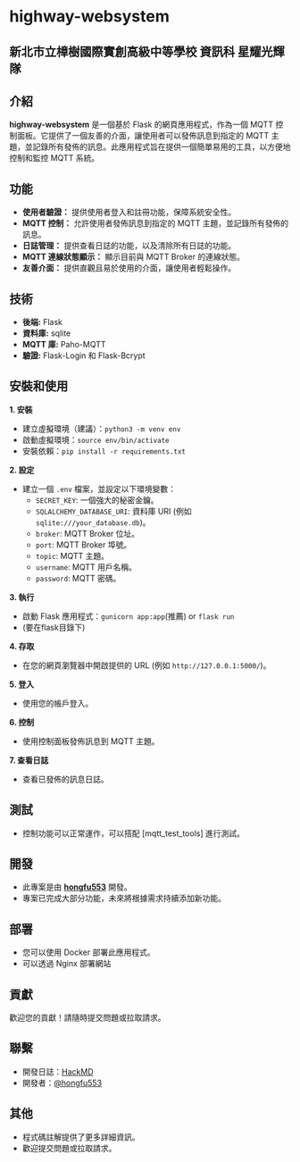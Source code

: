# highway-websystem

## 新北市立樟樹國際實創高級中等學校 資訊科 星耀光輝隊

## 介紹

**highway-websystem** 是一個基於 Flask 的網頁應用程式，作為一個 MQTT 控制面板。它提供了一個友善的介面，讓使用者可以發佈訊息到指定的 MQTT 主題，並記錄所有發佈的訊息。此應用程式旨在提供一個簡單易用的工具，以方便地控制和監控 MQTT 系統。

## 功能

* **使用者驗證：** 提供使用者登入和註冊功能，保障系統安全性。
* **MQTT 控制：** 允許使用者發佈訊息到指定的 MQTT 主題，並記錄所有發佈的訊息。
* **日誌管理：** 提供查看日誌的功能，以及清除所有日誌的功能。
* **MQTT 連線狀態顯示：** 顯示目前與 MQTT Broker 的連線狀態。
* **友善介面：** 提供直觀且易於使用的介面，讓使用者輕鬆操作。

## 技術

* **後端:** Flask
* **資料庫:** sqlite
* **MQTT 庫:** Paho-MQTT
* **驗證:** Flask-Login 和 Flask-Bcrypt

## 安裝和使用

**1. 安裝**

* 建立虛擬環境（建議）：`python3 -m venv env`
* 啟動虛擬環境：`source env/bin/activate`
* 安裝依賴：`pip install -r requirements.txt`

**2. 設定**

* 建立一個 `.env` 檔案，並設定以下環境變數：
    * `SECRET_KEY`: 一個強大的秘密金鑰。
    * `SQLALCHEMY_DATABASE_URI`: 資料庫 URI (例如 `sqlite:///your_database.db`)。
    * `broker`: MQTT Broker 位址。
    * `port`: MQTT Broker 埠號。
    * `topic`: MQTT 主題。
    * `username`: MQTT 用戶名稱。
    * `password`: MQTT 密碼。

**3. 執行**

* 啟動 Flask 應用程式：`gunicorn app:app`(推薦) or `flask run`
* (要在flask目錄下)

**4. 存取**

* 在您的網頁瀏覽器中開啟提供的 URL (例如 `http://127.0.0.1:5000/`)。

**5. 登入**

* 使用您的帳戶登入。

**6. 控制**

* 使用控制面板發佈訊息到 MQTT 主題。

**7. 查看日誌**

* 查看已發佈的訊息日誌。

## 測試

* 控制功能可以正常運作，可以搭配 [mqtt_test_tools] 進行測試。

## 開發

* 此專案是由 **[hongfu553](https://github.com/hongfu553)** 開發。
* 專案已完成大部分功能，未來將根據需求持續添加新功能。

## 部署

* 您可以使用 Docker 部署此應用程式。
* 可以透過 Nginx 部署網站

## 貢獻

歡迎您的貢獻！請隨時提交問題或拉取請求。

## 聯繫
* 開發日誌：[HackMD](https://hackmd.io/@O_KZXh_uSL2LuNrAlpnL7g/BkhMFbFOA)
* 開發者：[@hongfu553](https://github.com/hongfu553)

## 其他

* 程式碼註解提供了更多詳細資訊。
* 歡迎提交問題或拉取請求。
